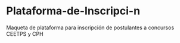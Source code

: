 # Plataforma-de-Inscripci-n
Maqueta de plataforma para inscripción de postulantes a concursos CEETPS y CPH

